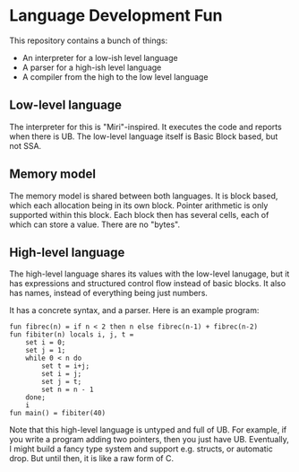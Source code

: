 # Language Development Fun

This repository contains a bunch of things:
* An interpreter for a low-ish level language
* A parser for a high-ish level language
* A compiler from the high to the low level language

## Low-level language
The interpreter for this is "Miri"-inspired. It executes the code and reports when there is UB.
The low-level language itself is Basic Block based, but not SSA. 

## Memory model
The memory model is shared between both languages. It is block based, which each allocation being in its own block. Pointer arithmetic is only supported within this block.
Each block then has several cells, each of which can store a value. There are no "bytes".

## High-level language
The high-level language shares its values with the low-level lanugage, but it has expressions and structured control flow instead of basic blocks.
It also has names, instead of everything being just numbers.

It has a concrete syntax, and a parser. Here is an example program: 

```
fun fibrec(n) = if n < 2 then n else fibrec(n-1) + fibrec(n-2)
fun fibiter(n) locals i, j, t =
    set i = 0;
    set j = 1;
    while 0 < n do
        set t = i+j;
        set i = j;
        set j = t;
        set n = n - 1
    done;
    i
fun main() = fibiter(40)
```

Note that this high-level language is untyped and full of UB. For example, if you write a program adding two pointers, then you just have UB.
Eventually, I might build a fancy type system and support e.g. structs, or automatic drop. But until then, it is like a raw form of C.
